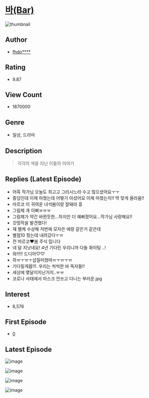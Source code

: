 # [바(Bar)](https://comic.naver.com/bestChallenge/list?titleId=586962)
![thumbnail](https://image-comic.pstatic.net/user_contents_data/challenge_comic/2020/03/23/259801/thumbnail_202x16437b6f5b8_ccb1_405d_b2f1_d820040c077a_00000024.JPEG)

## Author
- [fhdo****](https://comic.naver.com/artistTitle?id=259801)

## Rating
- 9.87

## View Count
- 1870000

## Genre
- 일상, 드라마

## Description
> 각각의 색을 지닌 이들의 이야기

## Replies (Latest Episode)
- 어흑 작가님 오늘도 최고고 그리시느라 수고 많으셨어요ㅜㅜ
- 중딩인데 이제 마쳤는데 어떻기 아셨어요 이제 마쳤는지!! 딱 맞게 올라옴!!
- 마르코 이 귀여운 녀석봄이랑 잘돼라 흥
- 그림체 개 이뻐ㅠㅠㅠ
- 그림체가 약간 바뀐듯한...하지만 더 예뻐졌어요...작가님 사랑해요!!
- 갓띵작을 발견했다!
- 쟤 왤케 수상해 저번에 모자쓴 애랑 같은거 같은데
- 별점10 줬는데 내려갔다ㅜㅠ
- 전 마르코❤️봄 주식 밉니다
- 네 달 지낫네요! 4년 기다린 우리니까 다들 화이팅 ..!
- 와!!!!! 드디어♡♡
- 하ㅠㅜㅠㅜ삽질미쳤따ㅠㅜㅠㅜㅠ
- 기다릴게욥!!!. 우리는 씩씩한 바 독자들!!
- 세상에 몇달이지난거지..ㅠㅠ
- 코로나 사태에서 마스크 안쓰고 다니는 부러운.jpg

## Interest
- 8,576

## First Episode
- [0](https://comic.naver.com/bestChallenge/detail?titleId=586962&no=16)

## Latest Episode
![image](https://image-comic.pstatic.net/user_contents_data/challenge_comic/2020/06/09/259801/upload_7149799078314980406.jpeg)

![image](https://image-comic.pstatic.net/user_contents_data/challenge_comic/2020/06/09/259801/upload_3558749038376477798.jpeg)

![image](https://image-comic.pstatic.net/user_contents_data/challenge_comic/2020/06/09/259801/upload_3702856315880943670.jpeg)

![image](https://image-comic.pstatic.net/user_contents_data/challenge_comic/2020/06/09/259801/upload_3847591619099635812.jpeg)
